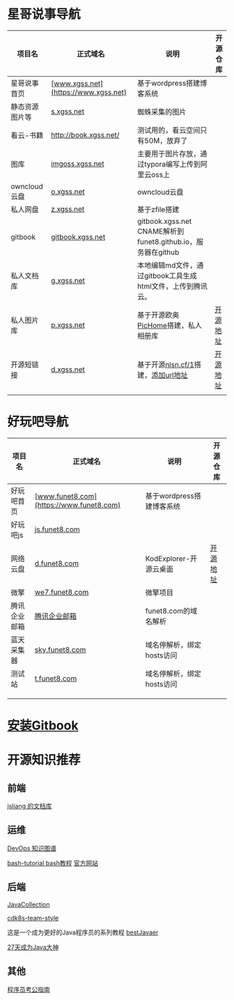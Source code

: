 # 星哥说事导航

| 项目名         | **正式域名**                                 | 说明                                                         | 开源仓库                                      |
| -------------- | -------------------------------------------- | ------------------------------------------------------------ | --------------------------------------------- |
| 星哥说事首页   | [www.xgss.net](https://www.xgss.net)         | 基于wordpress搭建博客系统                                    |                                               |
| 静态资源图片等 | [s.xgss.net](https://s.xgss.net)             | 蜘蛛采集的图片                                               |                                               |
| 看云-书籍      | http://book.xgss.net/                        | 测试用的，看云空间只有50M，放弃了                            |                                               |
| 图库           | [imgoss.xgss.net](https://imgoss.xgss.net)   | 主要用于图片存放，通过typora编写上传到阿里云oss上            |                                               |
| owncloud云盘   | [o.xgss.net](https://o.xgss.net)             | owncloud云盘                                                 |                                               |
| 私人网盘       | [z.xgss.net](https://z.xgss.net)             | 基于zfile搭建                                                |                                               |
| gitbook        | [gitbook.xgss.net](http://gitbook.xgss.net/) | gitbook.xgss.net CNAME解析到  funet8.github.io，服务器在github |                                               |
| 私人文档库     | [g.xgss.net](http://g.xgss.net/)             | 本地编辑md文件，通过gitbook工具生成html文件，上传到腾讯云。  |                                               |
| 私人图片库     | [p.xgss.net](http://p.xgss.net/)             | 基于开源欧奥[PicHome](https://oaooa.com/pichome.html)搭建，私人相册库 | [开源地址](https://gitee.com/zyx0814/Pichome) |
| 开源短链接     | [d.xgss.net](http://d.xgss.net)              | 基于开源[nlsn.cf/1](https://nlsn.cf/1)搭建，[添加url地址](http://d.xgss.net/4) | [开源地址](http://d.xgss.net/5)               |
|                |                                              |                                                              |                                               |



# 好玩吧导航

| 项目名       | **正式域名**                                | 说明                      | 开源仓库                                            |
| ------------ | ------------------------------------------- | ------------------------- | --------------------------------------------------- |
| 好玩吧首页   | [www.funet8.com](https://www.funet8.com)    | 基于wordpress搭建博客系统 |                                                     |
| 好玩吧js     | [js.funet8.com](http://js.funet8.com)       |                           |                                                     |
| 网络云盘     | [d.funet8.com](http://d.funet8.com)         | KodExplorer-开源云桌面    | [开源地址](https://gitee.com/kalcaddle/KODExplorer) |
| 微擎         | [we7.funet8.com](https://we7.funet8.com/)   | 微擎项目                  |                                                     |
| 腾讯企业邮箱 | [腾讯企业邮箱](https://exmail.qq.com/login) | funet8.com的域名解析      |                                                     |
| 蓝天采集器   | [sky.funet8.com](http://sky.funet8.com)     | 域名停解析，绑定hosts访问 |                                                     |
| 测试站       | [t.funet8.com](http://t.funet8.com)         | 域名停解析，绑定hosts访问 |                                                     |
|              |                                             |                           |                                                     |
|              |                                             |                           |                                                     |
|              |                                             |                           |                                                     |

# [安装Gitbook](doc/Gitbook-install.md)



# 开源知识推荐



## 前端

[jsliang 的文档库](https://github.com/LiangJunrong/document-library)



## 运维

[DevOps 知识图谱](https://github.com/tsejx/devops-guidebook)

[bash-tutorial bash教程](https://github.com/wangdoc/bash-tutorial) [官方网站](https://wangdoc.com/bash/)



## 后端

[JavaCollection](https://github.com/hansonwang99/JavaCollection)

[cdk8s-team-style](https://github.com/cdk8s/cdk8s-team-style)

这是一个成为更好的Java程序员的系列教程 [bestJavaer](https://github.com/crisxuan/bestJavaer)

[27天成为Java大神](https://github.com/DuGuQiuBai/Java)



## 其他

[程序员考公指南](https://github.com/coder2gwy/coder2gwy)







